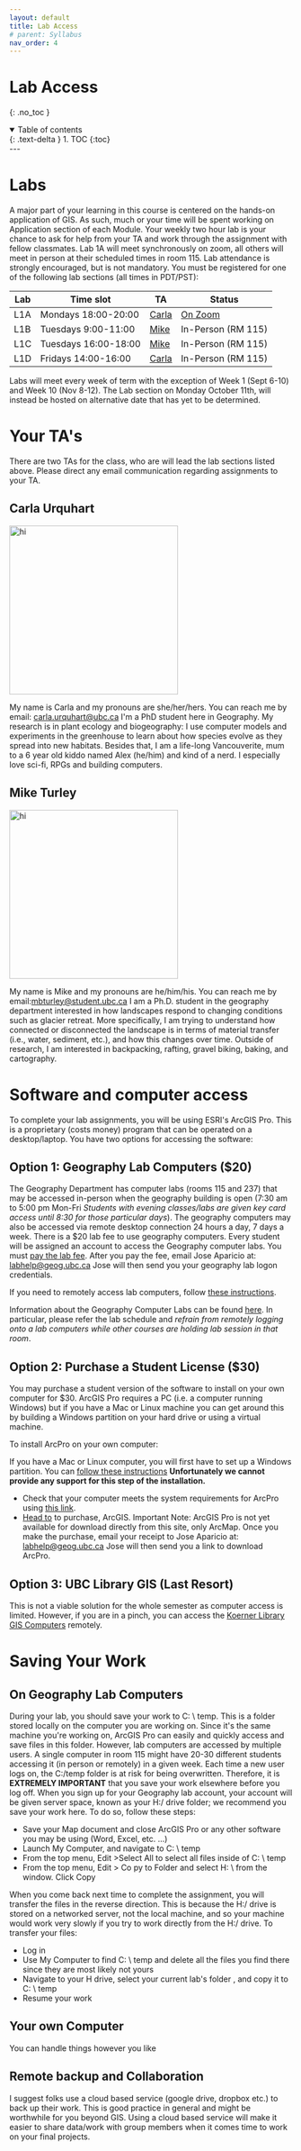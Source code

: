 ```yaml
---
layout: default
title: Lab Access
# parent: Syllabus
nav_order: 4
---
```



# Lab Access
{: .no_toc }

<details open markdown="block">
  <summary>
    Table of contents
  </summary>
  {: .text-delta }
1. TOC
{:toc}
</details>
---


# Labs

A major part of your learning in this course is centered on the hands-on application of GIS.  As such, much or your time will be spent working on Application section of each Module.  Your weekly two hour lab is your chance to ask for help from your TA and work through the assignment with fellow classmates.  Lab 1A will meet synchronously on zoom, all others will meet in person at their scheduled times in room 115.  Lab attendance is strongly encouraged, but is not mandatory.  You must be registered for one of the following lab sections (all times in PDT/PST):

|Lab |           Time slot    | TA                        |Status                                                                                |
|----|------------------------|---------------------------|--------------------------------------------------------------------------------------|
|L1A |Mondays 18:00-20:00     |[Carla](#carla-urqhart)    |[On Zoom](https://ubc.zoom.us/j/61994941147?pwd=d1dVdlJ6Yk03ZDBhbEFLS01uTU9EQT09)     |
|L1B |Tuesdays 9:00-11:00     |[Mike](#mike-turley)       |In-Person  (RM 115)                                                                   |
|L1C |Tuesdays 16:00-18:00    |[Mike](#mike-turley)       |In-Person  (RM 115)                                                                   |
|L1D |Fridays 14:00-16:00     |[Carla](#carla-urqhart)    |In-Person  (RM 115)                                                                   |

Labs will meet every week of term with the exception of Week 1 (Sept 6-10) and Week 10 (Nov 8-12).  The Lab section on Monday October 11th, will instead be hosted on alternative date that has yet to be determined.

# Your TA's 

There are two TAs for the class, who are will lead the lab sections listed above.  Please direct any email communication regarding assignments to your TA.

## Carla Urquhart

<img src="images/Carla.jpg" alt="hi" class="inline" width="300"/>

My name is Carla and my pronouns are she/her/hers.  You can reach me by email: carla.urquhart@ubc.ca  I'm a PhD student here in Geography. My research is in plant ecology and biogeography: I use computer models and experiments in the greenhouse to learn about how species evolve as they spread into new habitats. Besides that, I am a life-long Vancouverite, mum to a 6 year old kiddo named Alex (he/him) and kind of a nerd. I especially love sci-fi, RPGs and building computers.

## Mike Turley

<img src="images/Mike.jpg" alt="hi" class="inline" width="300"/>

My name is Mike  and my pronouns are he/him/his.  You can reach me by email:mbturley@student.ubc.ca  I am a Ph.D. student in the geography department interested in how landscapes respond to changing conditions such as glacier retreat. More specifically, I am trying to understand how connected or disconnected the landscape is in terms of material transfer (i.e., water, sediment, etc.), and how this changes over time. Outside of research, I am interested in backpacking, rafting, gravel biking, baking, and cartography.

# Software and computer access

To complete your lab assignments, you will be using ESRI's ArcGIS Pro.  This is a proprietary (costs money) program that can be operated on a desktop/laptop.  You have two options for accessing the software:

## Option 1: Geography Lab Computers ($20)

The Geography Department has computer labs (rooms 115 and 237) that may be accessed in-person when the geography building is open (7:30 am to 5:00 pm Mon-Fri *Students with evening classes/labs are given key card access until 8:30 for those particular days*).  The geography computers may also be accessed via remote desktop connection 24 hours a day, 7 days a week.  There is a $20 lab fee to use geography computers.  Every student will be assigned an account to access the Geography computer labs. You must [pay the lab fee](http://geog-epayment.sites.olt.ubc.ca/fees/geoglab-fees/).  After you pay the fee, email Jose Aparicio at: labhelp@geog.ubc.ca Jose will then send you your geography lab logon credentials.

If you need to remotely access lab computers, follow [these instructions](RemoteDesktop.pdf).

Information about the Geography Computer Labs can be found [here](https://geog.ubc.ca/undergraduate/study-resources/).  In particular, please refer the lab schedule and *refrain from remotely logging onto a lab computers while other courses are holding lab session in that room*.

## Option 2: Purchase a Student License ($30)

You may purchase a student version of the software to install on your own computer for $30. ArcGIS Pro requires a PC (i.e. a computer running Windows) but if you have a Mac or Linux machine you can get around this by building a Windows partition on your hard drive or using a virtual machine.


To install ArcPro on your own computer:

If you have a Mac or Linux computer, you will first have to set up a Windows partition. You can [follow these instructions](https://support.apple.com/en-ca/HT201468) **Unfortunately we cannot provide any support for this step of the installation.**
* Check that your computer meets the system requirements for ArcPro using [this link](http://www.systemrequirementslab.com/Client/Standard/?apikey=50F41142-39B0-4061-97C2-BA7B7FE43D0E&refid=1186&item=12433).
* [Head to](http://gis.ubc.ca/software/) to purchase, ArcGIS.  Important Note: ArcGIS Pro is not yet available for download directly from this site, only ArcMap.  Once you make the purchase, email your receipt to Jose Aparicio at: labhelp@geog.ubc.ca Jose will then send you a link to download ArcPro.


## Option 3: UBC Library GIS (Last Resort)

This is not a viable solution for the whole semester as computer access is limited.  However, if you are in a pinch, you can access the [Koerner Library GIS Computers]((https://koerner.library.ubc.ca/blog/remote-access-to-koerner-labs/)) remotely.


# Saving Your Work

## On Geography Lab Computers

During your lab, you should save your work to C: \ temp. This is a folder stored locally on the computer you are working on.  Since it's the same machine you're working on, ArcGIS Pro can easily and quickly access and save files in this folder. However, lab computers are accessed by multiple users.  A single computer in room 115 might have 20-30 different students accessing it (in person or remotely) in a given week.  Each time a new user logs on, the C:/temp folder is at risk for being overwritten.  Therefore, it is **EXTREMELY IMPORTANT** that you save your work elsewhere before you log off.  When you sign up for your Geography lab account, your account will be given server space, known as your H:/ drive folder; we recommend you save your work here. To do so, follow these steps:

* Save your Map document and close ArcGIS Pro or any other software you may be using (Word, Excel, etc. ...)
* Launch My Computer, and navigate to C: \ temp
* From the top menu, Edit >Select All to select all files inside of C: \ temp
* From the top menu, Edit > Co py to Folder and select H: \ from the window. Click Copy

When you come back next time to complete the assignment, you will transfer the files in the reverse direction. This is because the H:/ drive is stored on a networked server, not the local machine, and so your machine would work very slowly if you try to work directly from the H:/ drive. To transfer your files:

* Log in
* Use My Computer to find C: \ temp and delete all the files you find there since they are most likely not yours
* Navigate to your H drive, select your current lab's folder , and copy it to C: \ temp
* Resume your work

## Your own Computer

You can handle things however you like

## Remote backup and Collaboration

I suggest folks use a cloud based service (google drive, dropbox etc.) to back up their work.  This is good practice in general and might be worthwhile for you beyond GIS.  Using a cloud based service will make it easier to share data/work with group members when it comes time to work on your final projects.


